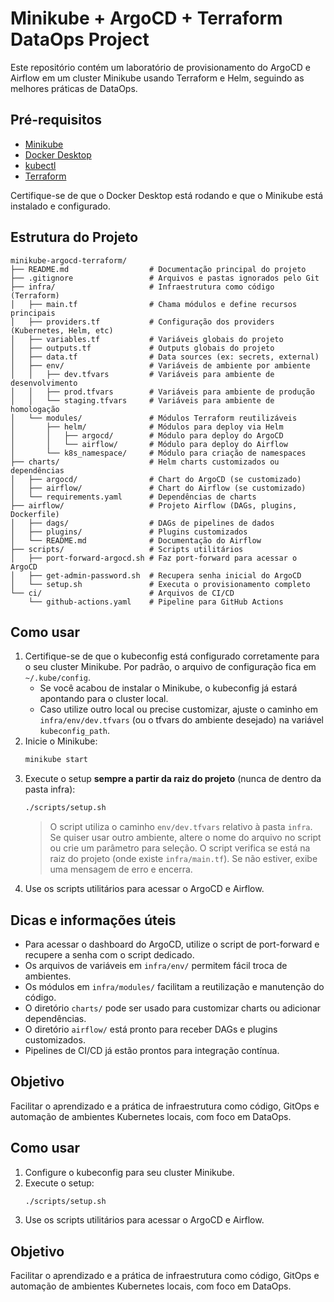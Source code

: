
# Minikube + ArgoCD + Terraform DataOps Project

Este repositório contém um laboratório de provisionamento do ArgoCD e Airflow em um cluster Minikube usando Terraform e Helm, seguindo as melhores práticas de DataOps.


## Pré-requisitos

- [Minikube](https://minikube.sigs.k8s.io/docs/start/)
- [Docker Desktop](https://www.docker.com/products/docker-desktop/)
- [kubectl](https://kubernetes.io/docs/tasks/tools/)
- [Terraform](https://www.terraform.io/downloads.html)

Certifique-se de que o Docker Desktop está rodando e que o Minikube está instalado e configurado.

## Estrutura do Projeto

```text
minikube-argocd-terraform/
├── README.md                  # Documentação principal do projeto
├── .gitignore                 # Arquivos e pastas ignorados pelo Git
├── infra/                     # Infraestrutura como código (Terraform)
│   ├── main.tf                # Chama módulos e define recursos principais
│   ├── providers.tf           # Configuração dos providers (Kubernetes, Helm, etc)
│   ├── variables.tf           # Variáveis globais do projeto
│   ├── outputs.tf             # Outputs globais do projeto
│   ├── data.tf                # Data sources (ex: secrets, external)
│   ├── env/                   # Variáveis de ambiente por ambiente
│   │   ├── dev.tfvars         # Variáveis para ambiente de desenvolvimento
│   │   ├── prod.tfvars        # Variáveis para ambiente de produção
│   │   └── staging.tfvars     # Variáveis para ambiente de homologação
│   └── modules/               # Módulos Terraform reutilizáveis
│       ├── helm/              # Módulos para deploy via Helm
│       │   ├── argocd/        # Módulo para deploy do ArgoCD
│       │   └── airflow/       # Módulo para deploy do Airflow
│       └── k8s_namespace/     # Módulo para criação de namespaces
├── charts/                    # Helm charts customizados ou dependências
│   ├── argocd/                # Chart do ArgoCD (se customizado)
│   ├── airflow/               # Chart do Airflow (se customizado)
│   └── requirements.yaml      # Dependências de charts
├── airflow/                   # Projeto Airflow (DAGs, plugins, Dockerfile)
│   ├── dags/                  # DAGs de pipelines de dados
│   ├── plugins/               # Plugins customizados
│   └── README.md              # Documentação do Airflow
├── scripts/                   # Scripts utilitários
│   ├── port-forward-argocd.sh # Faz port-forward para acessar o ArgoCD
│   ├── get-admin-password.sh  # Recupera senha inicial do ArgoCD
│   └── setup.sh               # Executa o provisionamento completo
└── ci/                        # Arquivos de CI/CD
    └── github-actions.yaml    # Pipeline para GitHub Actions

```

## Como usar

1. Certifique-se de que o kubeconfig está configurado corretamente para o seu cluster Minikube. Por padrão, o arquivo de configuração fica em `~/.kube/config`.
   - Se você acabou de instalar o Minikube, o kubeconfig já estará apontando para o cluster local.
   - Caso utilize outro local ou precise customizar, ajuste o caminho em `infra/env/dev.tfvars` (ou o tfvars do ambiente desejado) na variável `kubeconfig_path`.
2. Inicie o Minikube:
   ```sh
   minikube start
   ```
3. Execute o setup **sempre a partir da raiz do projeto** (nunca de dentro da pasta infra):
   ```sh
   ./scripts/setup.sh
   ```
   > O script utiliza o caminho `env/dev.tfvars` relativo à pasta `infra`. Se quiser usar outro ambiente, altere o nome do arquivo no script ou crie um parâmetro para seleção.
   > O script verifica se está na raiz do projeto (onde existe `infra/main.tf`). Se não estiver, exibe uma mensagem de erro e encerra.
4. Use os scripts utilitários para acessar o ArgoCD e Airflow.

## Dicas e informações úteis

- Para acessar o dashboard do ArgoCD, utilize o script de port-forward e recupere a senha com o script dedicado.
- Os arquivos de variáveis em `infra/env/` permitem fácil troca de ambientes.
- Os módulos em `infra/modules/` facilitam a reutilização e manutenção do código.
- O diretório `charts/` pode ser usado para customizar charts ou adicionar dependências.
- O diretório `airflow/` está pronto para receber DAGs e plugins customizados.
- Pipelines de CI/CD já estão prontos para integração contínua.

## Objetivo

Facilitar o aprendizado e a prática de infraestrutura como código, GitOps e automação de ambientes Kubernetes locais, com foco em DataOps.

## Como usar

1. Configure o kubeconfig para seu cluster Minikube.
2. Execute o setup:
   ```sh
   ./scripts/setup.sh
   ```
3. Use os scripts utilitários para acessar o ArgoCD e Airflow.

## Objetivo

Facilitar o aprendizado e a prática de infraestrutura como código, GitOps e automação de ambientes Kubernetes locais, com foco em DataOps.
